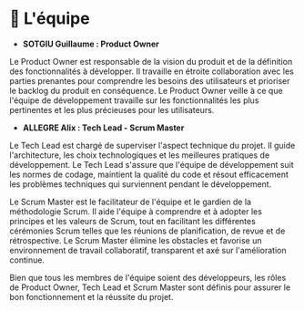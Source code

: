 
# :handshake: L'équipe

- **SOTGIU Guillaume : Product Owner**

Le Product Owner est responsable de la vision du produit et de la définition des fonctionnalités à développer. Il travaille en étroite collaboration avec les parties prenantes pour comprendre les besoins des utilisateurs et prioriser le backlog du produit en conséquence. Le Product Owner veille à ce que l'équipe de développement travaille sur les fonctionnalités les plus pertinentes et les plus précieuses pour les utilisateurs.

- **ALLEGRE Alix : Tech Lead - Scrum Master**

Le Tech Lead est chargé de superviser l'aspect technique du projet. Il guide l'architecture, les choix technologiques et les meilleures pratiques de développement. Le Tech Lead s'assure que l'équipe de développement suit les normes de codage, maintient la qualité du code et résout efficacement les problèmes techniques qui surviennent pendant le développement.

Le Scrum Master est le facilitateur de l'équipe et le gardien de la méthodologie Scrum. Il aide l'équipe à comprendre et à adopter les principes et les valeurs de Scrum, tout en facilitant les différentes cérémonies Scrum telles que les réunions de planification, de revue et de rétrospective. Le Scrum Master élimine les obstacles et favorise un environnement de travail collaboratif, transparent et axé sur l'amélioration continue.


Bien que tous les membres de l'équipe soient des développeurs, les rôles de Product Owner, Tech Lead et Scrum Master sont définis pour assurer le bon fonctionnement et la réussite du projet.
